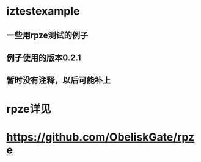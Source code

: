 # iztestexample
## 一些用rpze测试的例子
## 例子使用的版本0.2.1
## 暂时没有注释，以后可能补上
# rpze详见
# https://github.com/ObeliskGate/rpze
